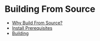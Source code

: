 # Building From Source

-   [Why Build From Source?](./why_build.md)
-   [Install Prerequisites](./install_prerequisites.md)
-   [Building](./building.md)
